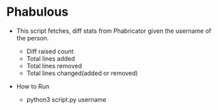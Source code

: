 # Phabulous

- This script fetches, diff stats from Phabricator given the username of the person.
  - Diff raised count
  - Total lines added
  - Total lines removed
  - Total lines changed(added or removed)

- How to Run
  - python3 script.py username
